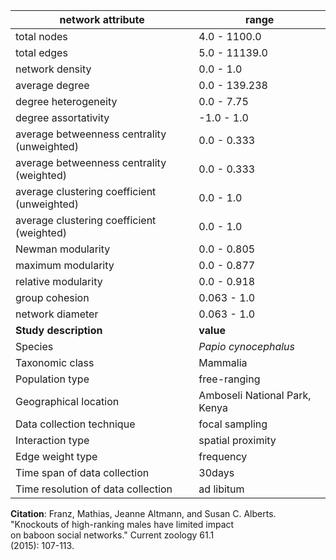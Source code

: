 network attribute|range
---|---
total nodes|4.0 - 1100.0
total edges|5.0 - 11139.0
network density|0.0 - 1.0
average degree|0.0 - 139.238
degree heterogeneity|0.0 - 7.75
degree assortativity|-1.0 - 1.0
average betweenness centrality (unweighted)|0.0 - 0.333
average betweenness centrality (weighted)|0.0 - 0.333
average clustering coefficient (unweighted)|0.0 - 1.0
average clustering coefficient (weighted)|0.0 - 1.0
Newman modularity|0.0 - 0.805
maximum modularity|0.0 - 0.877
relative modularity|0.0 - 0.918
group cohesion|0.063 - 1.0
network diameter|0.063 - 1.0
**Study description**|**value**
Species|*Papio cynocephalus*
Taxonomic class|Mammalia
Population type|free-ranging
Geographical location|Amboseli National Park, Kenya
Data collection technique|focal sampling
Interaction type|spatial proximity
Edge weight type|frequency
Time span of data collection|30days
Time resolution of data collection|ad libitum
**Citation**: Franz, Mathias, Jeanne Altmann, and Susan C. Alberts. <br> "Knockouts of high-ranking males have limited impact <br> on baboon social networks." Current zoology 61.1 <br> (2015): 107-113.